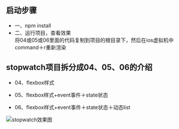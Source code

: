 
## 启动步骤

* 一、npm install
* 二、运行项目，查看效果 <br />
将04或05或06里面的代码复制到项目的根目录下，然后在ios虚拟机中command＋r重新渲染

## stopwatch项目拆分成04、05、06的介绍

* 04、flexbox样式

* 05、flexbox样式+event事件＋state状态

* 06、flexbox样式+event事件＋state状态＋动态list

![stopwatch效果图](http://img.blog.csdn.net/20160629230129019)
